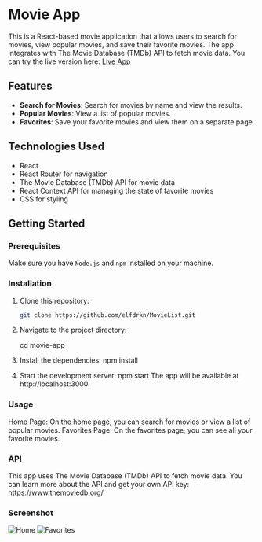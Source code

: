 # Movie App

This is a React-based movie application that allows users to search for movies, view popular movies, and save their favorite movies. The app integrates with The Movie Database (TMDb) API to fetch movie data.
You can try the live version here: [Live App](https://movie-list-5venn7ynd-elfdrkns-projects.vercel.app/)
## Features

- **Search for Movies**: Search for movies by name and view the results.
- **Popular Movies**: View a list of popular movies.
- **Favorites**: Save your favorite movies and view them on a separate page.


## Technologies Used

- React
- React Router for navigation
- The Movie Database (TMDb) API for movie data
- React Context API for managing the state of favorite movies
- CSS for styling

## Getting Started

### Prerequisites

Make sure you have `Node.js` and `npm` installed on your machine.

### Installation

1. Clone this repository:

   ```bash
   git clone https://github.com/elfdrkn/MovieList.git
2. Navigate to the project directory:

    cd movie-app
3. Install the dependencies:
    npm install
4. Start the development server:
    npm start
    The app will be available at http://localhost:3000.

### Usage
Home Page: On the home page, you can search for movies or view a list of popular movies.
Favorites Page: On the favorites page, you can see all your favorite movies.

### API
This app uses The Movie Database (TMDb) API to fetch movie data. You can learn more about the API and get your own API key: https://www.themoviedb.org/

### Screenshot
![Home](public/1.png)
![Favorites](public/2.png)



